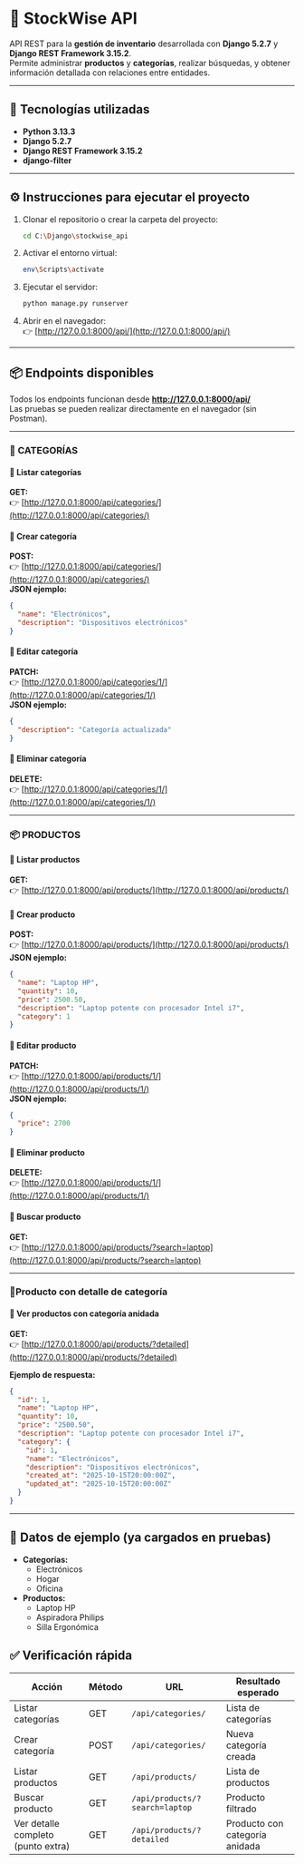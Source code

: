 # 🧰 StockWise API

API REST para la **gestión de inventario** desarrollada con **Django 5.2.7** y **Django REST Framework 3.15.2**.  
Permite administrar **productos** y **categorías**, realizar búsquedas, y obtener información detallada con relaciones entre entidades.

---

## 🚀 Tecnologías utilizadas

- **Python 3.13.3**
- **Django 5.2.7**
- **Django REST Framework 3.15.2**
- **django-filter**

---

## ⚙️ Instrucciones para ejecutar el proyecto

1. Clonar el repositorio o crear la carpeta del proyecto:
   ```bash
   cd C:\Django\stockwise_api
   ```

2. Activar el entorno virtual:
   ```bash
   env\Scripts\activate
   ```

3. Ejecutar el servidor:
   ```bash
   python manage.py runserver
   ```

4. Abrir en el navegador:  
   👉 [http://127.0.0.1:8000/api/](http://127.0.0.1:8000/api/)

---

## 📦 Endpoints disponibles

Todos los endpoints funcionan desde **http://127.0.0.1:8000/api/**  
Las pruebas se pueden realizar directamente en el navegador (sin Postman).

---

### 🧩 CATEGORÍAS

#### 🔹 Listar categorías  
**GET:**  
👉 [http://127.0.0.1:8000/api/categories/](http://127.0.0.1:8000/api/categories/)

#### 🔹 Crear categoría  
**POST:**  
👉 [http://127.0.0.1:8000/api/categories/](http://127.0.0.1:8000/api/categories/)  
**JSON ejemplo:**
```json
{
  "name": "Electrónicos",
  "description": "Dispositivos electrónicos"
}
```

#### 🔹 Editar categoría  
**PATCH:**  
👉 [http://127.0.0.1:8000/api/categories/1/](http://127.0.0.1:8000/api/categories/1/)  
**JSON ejemplo:**
```json
{
  "description": "Categoría actualizada"
}
```

#### 🔹 Eliminar categoría  
**DELETE:**  
👉 [http://127.0.0.1:8000/api/categories/1/](http://127.0.0.1:8000/api/categories/1/)

---

### 📦 PRODUCTOS

#### 🔹 Listar productos  
**GET:**  
👉 [http://127.0.0.1:8000/api/products/](http://127.0.0.1:8000/api/products/)

#### 🔹 Crear producto  
**POST:**  
👉 [http://127.0.0.1:8000/api/products/](http://127.0.0.1:8000/api/products/)  
**JSON ejemplo:**
```json
{
  "name": "Laptop HP",
  "quantity": 10,
  "price": 2500.50,
  "description": "Laptop potente con procesador Intel i7",
  "category": 1
}
```

#### 🔹 Editar producto  
**PATCH:**  
👉 [http://127.0.0.1:8000/api/products/1/](http://127.0.0.1:8000/api/products/1/)  
**JSON ejemplo:**
```json
{
  "price": 2700
}
```

#### 🔹 Eliminar producto  
**DELETE:**  
👉 [http://127.0.0.1:8000/api/products/1/](http://127.0.0.1:8000/api/products/1/)

#### 🔹 Buscar producto  
**GET:**  
👉 [http://127.0.0.1:8000/api/products/?search=laptop](http://127.0.0.1:8000/api/products/?search=laptop)

---

### 🌟Producto con detalle de categoría

#### 🔹 Ver productos con categoría anidada  
**GET:**  
👉 [http://127.0.0.1:8000/api/products/?detailed](http://127.0.0.1:8000/api/products/?detailed)

**Ejemplo de respuesta:**
```json
{
  "id": 1,
  "name": "Laptop HP",
  "quantity": 10,
  "price": "2500.50",
  "description": "Laptop potente con procesador Intel i7",
  "category": {
    "id": 1,
    "name": "Electrónicos",
    "description": "Dispositivos electrónicos",
    "created_at": "2025-10-15T20:00:00Z",
    "updated_at": "2025-10-15T20:00:00Z"
  }
}
```

---

## 🧪 Datos de ejemplo (ya cargados en pruebas)
- **Categorías:**
  - Electrónicos
  - Hogar
  - Oficina 
- **Productos:**
  - Laptop HP  
  - Aspiradora Philips 
  - Silla Ergonómica
 

## ✅ Verificación rápida

| Acción | Método | URL | Resultado esperado |
|--------|--------|-----|--------------------|
| Listar categorías | GET | `/api/categories/` | Lista de categorías |
| Crear categoría | POST | `/api/categories/` | Nueva categoría creada |
| Listar productos | GET | `/api/products/` | Lista de productos |
| Buscar producto | GET | `/api/products/?search=laptop` | Producto filtrado |
| Ver detalle completo (punto extra) | GET | `/api/products/?detailed` | Producto con categoría anidada |
